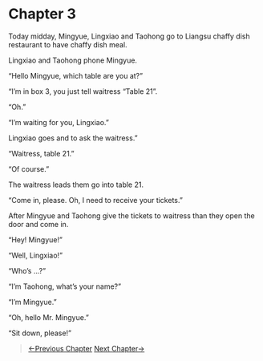 # Chapter 3

Today midday, Mingyue, Lingxiao and Taohong go to Liangsu chaffy dish restaurant to have chaffy dish meal.

Lingxiao and Taohong phone Mingyue.

“Hello Mingyue, which table are you at?”

“I’m in box 3, you just tell waitress “Table 21”.

“Oh.”

“I’m waiting for you, Lingxiao.”

Lingxiao goes and to ask the waitress.”

“Waitress, table 21.”

“Of course.”

The waitress leads them go into table 21.

“Come in, please. Oh, I need to receive your tickets.”

After Mingyue and Taohong give the tickets to waitress than they open the door and come in.

“Hey! Mingyue!”

“Well, Lingxiao!”

“Who’s …?”

“I’m Taohong, what’s your name?”

“I’m Mingyue.”

“Oh, hello Mr. Mingyue.”

“Sit down, please!”

> [←Previous Chapter](/ex1/chapter2.md)  [Next Chapter→](/ex1/chapter4.md)
